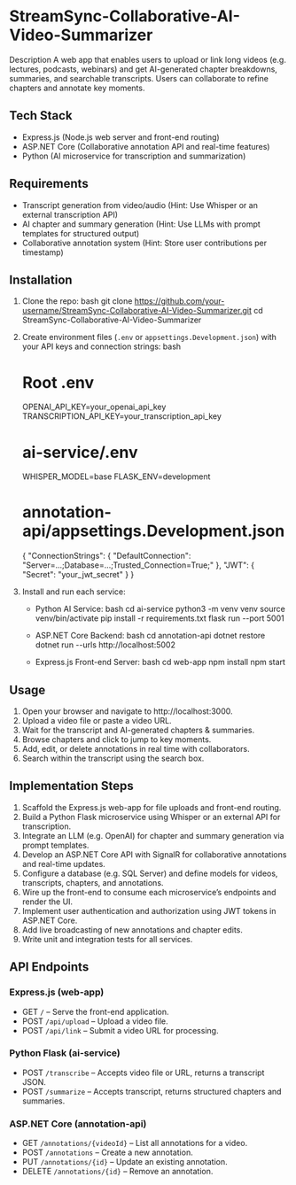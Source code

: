 # StreamSync-Collaborative-AI-Video-Summarizer

Description
A web app that enables users to upload or link long videos (e.g. lectures, podcasts, webinars) and get AI-generated chapter breakdowns, summaries, and searchable transcripts. Users can collaborate to refine chapters and annotate key moments.

## Tech Stack
- Express.js (Node.js web server and front-end routing)
- ASP.NET Core (Collaborative annotation API and real-time features)
- Python (AI microservice for transcription and summarization)

## Requirements
- Transcript generation from video/audio (Hint: Use Whisper or an external transcription API)
- AI chapter and summary generation (Hint: Use LLMs with prompt templates for structured output)
- Collaborative annotation system (Hint: Store user contributions per timestamp)

## Installation
1. Clone the repo:
   bash
   git clone https://github.com/your-username/StreamSync-Collaborative-AI-Video-Summarizer.git
   cd StreamSync-Collaborative-AI-Video-Summarizer
   
2. Create environment files (`.env` or `appsettings.Development.json`) with your API keys and connection strings:
   bash
   # Root .env
   OPENAI_API_KEY=your_openai_api_key
   TRANSCRIPTION_API_KEY=your_transcription_api_key

   # ai-service/.env
   WHISPER_MODEL=base
   FLASK_ENV=development

   # annotation-api/appsettings.Development.json
   {
     "ConnectionStrings": {
       "DefaultConnection": "Server=...;Database=...;Trusted_Connection=True;"
     },
     "JWT": {
       "Secret": "your_jwt_secret"
     }
   }
   
3. Install and run each service:
   - Python AI Service:
     bash
     cd ai-service
     python3 -m venv venv
     source venv/bin/activate
     pip install -r requirements.txt
     flask run --port 5001
     
   - ASP.NET Core Backend:
     bash
     cd annotation-api
     dotnet restore
     dotnet run --urls http://localhost:5002
     
   - Express.js Front-end Server:
     bash
     cd web-app
     npm install
     npm start
     

## Usage
1. Open your browser and navigate to http://localhost:3000.
2. Upload a video file or paste a video URL.
3. Wait for the transcript and AI-generated chapters & summaries.
4. Browse chapters and click to jump to key moments.
5. Add, edit, or delete annotations in real time with collaborators.
6. Search within the transcript using the search box.

## Implementation Steps
1. Scaffold the Express.js web-app for file uploads and front-end routing.
2. Build a Python Flask microservice using Whisper or an external API for transcription.
3. Integrate an LLM (e.g. OpenAI) for chapter and summary generation via prompt templates.
4. Develop an ASP.NET Core API with SignalR for collaborative annotations and real-time updates.
5. Configure a database (e.g. SQL Server) and define models for videos, transcripts, chapters, and annotations.
6. Wire up the front-end to consume each microservice’s endpoints and render the UI.
7. Implement user authentication and authorization using JWT tokens in ASP.NET Core.
8. Add live broadcasting of new annotations and chapter edits.
9. Write unit and integration tests for all services.

## API Endpoints
### Express.js (web-app)
- GET `/` – Serve the front-end application.
- POST `/api/upload` – Upload a video file.
- POST `/api/link` – Submit a video URL for processing.

### Python Flask (ai-service)
- POST `/transcribe` – Accepts video file or URL, returns a transcript JSON.
- POST `/summarize` – Accepts transcript, returns structured chapters and summaries.

### ASP.NET Core (annotation-api)
- GET `/annotations/{videoId}` – List all annotations for a video.
- POST `/annotations` – Create a new annotation.
- PUT `/annotations/{id}` – Update an existing annotation.
- DELETE `/annotations/{id}` – Remove an annotation.